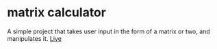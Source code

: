 # matrix calculator

A simple project that takes user input in the form of a matrix or two, and manipulates it.
[Live](https://that-1-js-nerd.github.io/matrix-calc-UI/project/)
